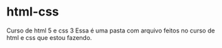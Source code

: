 # html-css
Curso de html 5 e css 3
Essa é uma pasta com arquivo feitos no curso de html e css que estou fazendo.
